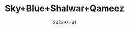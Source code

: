 ---
title: 'Sky+Blue+Shalwar+Qameez'
date: '2022-01-31' 
metatag: '' 
inventory: '3.0' 
draft: false 
# meta description 
shortDescripton: 'AKB-1999+Sky+Blue+Shalwar+Qameez'
description: 'Boys'
longdescription: '%3cp%3e%3cb%3eAKB-1999%3c%2fb%3e+Sky+Blue+Shalwar+Qameez%3c%2fp%3e%3cul+type%3d%22disc%22%3e%3cli+style%3d%22line-height%3a+1.8%3b%22%3eFabric%3a+Premium+Chambray%3c%2fli%3e%3cli+class%3d%22MsoNormal%22+style%3d%22line-height%3a+normal%3b+background-image%3a+initial%3b+background-position%3a+initial%3b+background-size%3a+initial%3b+background-repeat%3a+initial%3b+background-attachment%3a+initial%3b+background-origin%3a+initial%3b+background-clip%3a+initial%3b%22%3e%3cspan+style%3d%22font-size%3a10.5pt%3bfont-family%3aMontserrat%3b%0a+++++mso-fareast-font-family%3a%26quot%3bTimes+New+Roman%26quot%3b%3bmso-bidi-font-family%3a%26quot%3bTimes+New+Roman%26quot%3b%22%3ePlacket%0a+++++Inner+Contrast%3c%2fspan%3e%3c%2fli%3e%0a+%3cli+class%3d%22MsoNormal%22+style%3d%22line-height%3a+normal%3b+background-image%3a+initial%3b+background-position%3a+initial%3b+background-size%3a+initial%3b+background-repeat%3a+initial%3b+background-attachment%3a+initial%3b+background-origin%3a+initial%3b+background-clip%3a+initial%3b%22%3e%3cspan+style%3d%22font-size%3a10.5pt%3bfont-family%3aMontserrat%3b%0a+++++mso-fareast-font-family%3a%26quot%3bTimes+New+Roman%26quot%3b%3bmso-bidi-font-family%3a%26quot%3bTimes+New+Roman%26quot%3b%22%3eUnique+Capsule+Metal+Buttons%3co%3ap%3e%3c%2fo%3ap%3e%3c%2fspan%3e%3c%2fli%3e%0a+%3cli+class%3d%22MsoNormal%22+style%3d%22line-height%3a+normal%3b+background-image%3a+initial%3b+background-position%3a+initial%3b+background-size%3a+initial%3b+background-repeat%3a+initial%3b+background-attachment%3a+initial%3b+background-origin%3a+initial%3b+background-clip%3a+initial%3b%22%3e%3cspan+style%3d%22font-size%3a10.5pt%3bfont-family%3aMontserrat%3b%0a+++++mso-fareast-font-family%3a%26quot%3bTimes+New+Roman%26quot%3b%3bmso-bidi-font-family%3a%26quot%3bTimes+New+Roman%26quot%3b%22%3eFront%3a+Unique+Metal+Design%3co%3ap%3e%3c%2fo%3ap%3e%3c%2fspan%3e%3c%2fli%3e%0a%3c%2ful%3e%3cp+style%3d%22line-height%3a+1.8%3b%22%3e%26nbsp%3b%3c%2fp%3e'
featured: True
# product Price
price: '2093.7'
priceBefore: '2991.0'
# Product Short Description
shortDescription: 'AKB-1999+Sky+Blue+Shalwar+Qameez'
productID: '7870F201-6762-EC11-995F-005056B3A416'
type: 'products'
category: 'Boys' 
thumnailproduct: 'https://alkhait.eralive.net/images/products/7870F201-6762-EC11-995F-005056B3A4161.png' 
images:
  - image: 'images/products/7870F201-6762-EC11-995F-005056B3A4161.png'  
  - image: 'images/products/7870F201-6762-EC11-995F-005056B3A4162.png'  
  - image: 'images/products/7870F201-6762-EC11-995F-005056B3A4163.png'  
Variants:
  - variant:
      ProductVariantID: '9070F201-6762-EC11-995F-005056B3A416'  
      Size: '22'  
      RetailPrice: '2093.7'  
      priceBefore: '2991'
  - variant:
      ProductVariantID: 'A870F201-6762-EC11-995F-005056B3A416'  
      Size: '24'  
      RetailPrice: '2093.7'  
      priceBefore: '2991'
  - variant:
      ProductVariantID: 'C070F201-6762-EC11-995F-005056B3A416'  
      Size: '26'  
      RetailPrice: '2093.7'  
      priceBefore: '2991'
  - variant:
      ProductVariantID: 'D870F201-6762-EC11-995F-005056B3A416'  
      Size: '28'  
      RetailPrice: '2093.7'  
      priceBefore: '2991'
  - variant:
      ProductVariantID: 'F070F201-6762-EC11-995F-005056B3A416'  
      Size: '30'  
      RetailPrice: '2093.7'  
      priceBefore: '2991'
---